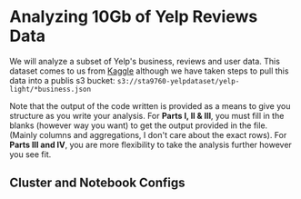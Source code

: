 # Analyzing 10Gb of Yelp Reviews Data

We will analyze a subset of Yelp's business, reviews and user data. This dataset comes to us from [Kaggle](https://www.kaggle.com/yelp-dataset/yelp-dataset) although we have taken steps to pull this data into a publis s3 bucket: `s3://sta9760-yelpdataset/yelp-light/*business.json`



Note that the output of the code written is provided as a means to give you structure as you write your analysis. For **Parts I, II & III**, you must fill in the blanks (however way you want) to get the output provided in the file. (Mainly columns and aggregations, I don't care about the exact rows). For **Parts III and IV**, you are more flexibility to take the analysis further however you see fit.

## Cluster and Notebook Configs


